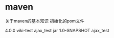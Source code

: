 # maven
关于maven的基本知识
初始化的pom文件
<?xml version="1.0" encoding="UTF-8"?>
<project xmlns="http://maven.apache.org/POM/4.0.0" xmlns:xsi="http://www.w3.org/2001/XMLSchema-instance" xsi:schemaLocation="http://maven.apache.org/POM/4.0.0 http://maven.apache.org/maven-v4_0_0.xsd">  
  <modelVersion>4.0.0</modelVersion>
  <groupId>viki-test</groupId>
  <artifactId>ajax_test</artifactId>
  <packaging>jar</packaging>
  <version>1.0-SNAPSHOT</version>
  <name>ajax_test</name>
    
</project>
